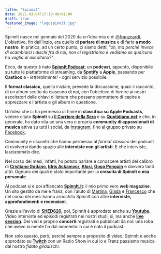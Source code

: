 ```yaml
---
title: "Spinnit"
date: 2021-03-04T17:10:48+01:00
draft: true
featured_image: "logospinnIT.jpg"
---
```

SpinnIt nasce nel gennaio del 2020 da un'idea mia e di [@franznardi.](https://spinnit.it) L'obiettivo, fin dall'inzio, era quello di **parlare di musica**  e di farlo **a modo nostro**. In pratica, ad un certo punto, ci siamo detti: _"oh, ma perché invece di scambiarci i dischi fra di noi, non ci registriamo e vediamo se qualcuno ha voglia di ascoltarci?"_ 

Ecco, da questo è nato **[SpinnIt Podcast](https://spinnit.it/category/spinnit-podcast/)**; un **podcast**, appunto, disponibile su tutte le piattaforme di streaming, da **[Spotify](https://open.spotify.com/show/0gQCl58EojARqQR8i0U5LL?si=af-RAkFUQbWRYZN8sr-j9w)** a **Apple**, passando per **Castbox** e - _letteralmente!_ - ogni servizio possibile. 

Il **format classico,** quello iniziale, prevede la discussione, quasi il racconto, di un album scelto da ciascuno di noi, con l'obiettivo di fornire ai nostri ascoltatori delle chiavi di lettura che possano permettere di capire e apprezzare e l'artista e gli album in questione.

Un'idea che ci ha permesso di finire in **classifica su Apple Podcasts**, vedere citato **SpinnIt** su **[Il Corriere della Sera](https://www.corriere.it/tecnologia/21_gennaio_27/i-generi-podcast-piu-amati-true-crime-inchiesta-narrazione-e396695a-6083-11eb-b90c-509c7d96fdd2.shtml)** e su **[Quotidiano.net](https://www.quotidiano.net/magazine/podcast-musica-1.5185342)** e che, in generale, ha dato vita ad una vera e propria **community di appassionati di musica** attiva su tutti i social, da [Instagram](https://www.instagram.com/spinn.it/?hl=it), fino al gruppo privato su [Facebook](https://www.facebook.com/spinnitpodcast/). 

Community e riscontri che hanno permesso al _format classico_ del podcast di evolversi dando spazio alle **interviste con gli artisti**. E che interviste, lasciatemelo dire. 

Nel corso dei mesi, infatti, ho potuto parlare e conoscere artisti del calibro di **[Cristiano Godano](https://spinnit.it/2020/11/06/cristiano-godano-intervista-spinnit-ep-23/), [Idris Ackamoor](https://spinnit.it/2020/09/18/idris-ackamoor-intervista-spinnit-ep-20/), [Alosi](https://spinnit.it/2020/04/07/spinnit-episodio-10-intervista-alosi/), [Gogo Penguin](https://spinnit.it/2020/06/15/gogo-penguin-intervista-spinnit-ep-16/)** e davvero tanti altri. Ognuno dei quali è stato importante per la **crescita di SpinnIt e mia personale**. 

Al podcast si è poi affiancato **[SpinnIt.it](https://spinnit.it)**: il mio primo vero **web magazine**. Un sito gestito da me e franz, con l'aiuto di [Martina](https://spinnit.it/category/spinnit-magazine/the-day-i-tried-to-live/), [Giada](https://spinnit.it/category/spinnit-magazine/the-moonshiner-distillati-di-libri-e-musica/) e [Francesco](https://spinnit.it/category/spinnit-magazine/the-unknown-pleasure/) che nel corso dei mesi hanno arricchito SpinnIt con altre **interviste, approfondimenti e recensioni**. 

Grazie all'avvio di **[SHED626](https://protofra.me/work/shed626/)**, poi, SpinnIt è approdato anche su **[Youtube](https://www.youtube.com/channel/UCul6k2obsh85y2V0fA0fcmA)**. Video interviste ed episodi registrati nei nostri studi, sì, ma anche **[live session](https://www.youtube.com/watch?v=uCHxm47oN0M)**. Dei veri e proprio **concerti** registrati e pubblicati da noi: una roba che avevo in mente fin dal momento in cui è nato il podcast. 

Non solo questo, però, perché sempre a proposito di video, SpinnIt è anche approdato su **[Twitch](https://www.twitch.tv/spinnit_podcast)** con un Radio Show in cui io e Franz passiamo musica dal nostro _fidato giradischi_. 


